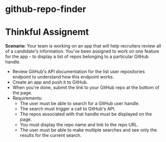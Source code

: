# github-repo-finder
# Thinkful Assignemt

**Scenario:** Your team is working on an app that will help recruiters review all of a candidate's information. You've been assigned to work on one feature for the app - to display a list of repos belonging to a particular GitHub handle.  

* Review GitHub's API documentation for the list user repositories endpoint to understand how this endpoint works. 
* Create an app and push it to GitHub. 
* When you're done, submit the link to your GitHub repo at the bottom of the page. 
* Requirements: 
  * The user must be able to search for a GitHub user handle. 
  * The search must trigger a call to GitHub's API. 
  * The repos associated with that handle must be displayed on the page. 
  * You must display the repo name and link to the repo URL. 
  * The user must be able to make multiple searches and see only the results for the current search.
